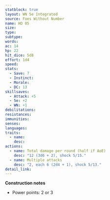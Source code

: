 ```yaml
---
statblock: true
layout: WN 5e Integrated
source: Foes Without Number
name: HD 05
size: 
type: 
subtype: 
words: 
ac: 14
hp: 22
hit_dice: 5d8
effort: 1d4
speed: 
stats:
  - Save: 7
  - Instinct: 
  - Morale:
  - DC: 13
skillsaves:
  - Attack: +5
  - 5e: +2
  - WN: +1
debilitations: 
resistances:
immunities:
senses:
languages: 
traits:
  - name: 
    desc: 
actions:
  - name: Total damage per round (half if AoE)
    desc: "12 (3d6 + 2), shock 5/15."
  - name: Multiple attacks
    desc: "2, each 6 (2d4 + 1), shock 5/13."
detail_link: 
---
```


**Construction notes**
- Power points: 2 or 3
